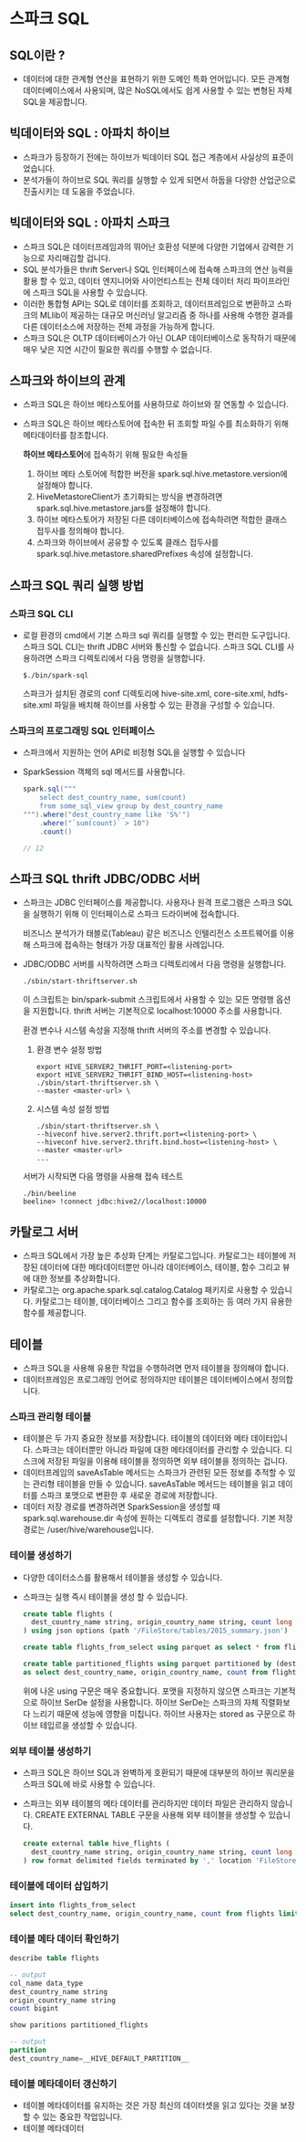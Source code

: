 # 스파크 SQL

## SQL이란 ?

- 데이터에 대한 관계형 연산을 표현하기 위한 도메인 특화 언어입니다. 모든 관계형 데이터베이스에서 사용되며, 많은 NoSQL에서도 쉽게 사용할 수 있는 변형된 자체 SQL을 제공합니다.

## 빅데이터와 SQL : 아파치 하이브

- 스파크가 등장하기 전에는 하이브가 빅데이터 SQL 접근 계층에서 사실상의 표준이었습니다. 
- 분석가들이 하이브로 SQL 쿼리를 실행할 수 있게 되면서 하둡을 다양한 산업군으로 진출시키는 데 도움을 주었습니다.

## 빅데이터와 SQL : 아파치 스파크

- 스파크 SQL은 데이터프레임과의 뛰어난 호환성 덕분에 다양한 기업에서 강력한 기능으로 자리매김할 겁니다.
- SQL 분석가들은 thrift Server나 SQL 인터페이스에 접속해 스파크의 연산 능력을 활용 할 수 있고, 데이터 엔지니어와 사이언티스트는 전체 데이터 처리 파이프라인에 스파크 SQL을 사용할 수 있습니다.
- 이러한 통합형 API는 SQL로 데이터를 조회하고, 데이터프레임으로 변환하고 스파크의 MLlib이 제공하는 대규모 머신러닝 알고리즘 중 하나를 사용해 수행한 결과를 다른 데이터소스에 저장하는 전체 과정을 가능하게 합니다.
- 스파크 SQL은 OLTP 데이터베이스가 아닌 OLAP 데이터베이스로 동작하기 때문에 매우 낮은 지연 시간이 필요한 쿼리를 수행할 수 없습니다.

## 스파크와 하이브의 관계

- 스파크 SQL은 하이브 메타스토어를 사용하므로 하이브와 잘 연동할 수 있습니다.

- 스파크 SQL은 하이브 메타스토어에 접속한 뒤 조회할 파일 수를 최소화하기 위해 메타데이터를 참조합니다.

  **하이브 메타스토어**에 접속하기 위해 필요한 속성들

  1. 하이브 메타 스토어에 적합한 버전을 spark.sql.hive.metastore.version에 설정해야 합니다.
  2. HiveMetastoreClient가 초기화되는 방식을 변경하려면 spark.sql.hive.metastore.jars를 설정해야 합니다.
  3. 하이브 메타스토어가 저장된 다른 데이터베이스에 접속하려면 적합한 클래스 접두사를 정의해야 합니다.
  4. 스파크와 하이브에서 공유할 수 있도록 클래스 접두사를 spark.sql.hive.metastore.sharedPrefixes 속성에 설정합니다.

## 스파크 SQL 쿼리 실행 방법

### 스파크 SQL CLI

- 로컬 환경의 cmd에서 기본 스파크 sql 쿼리를 실행할 수 있는 편리한 도구입니다.  스파크 SQL CLI는 thrift JDBC 서버와 통신할 수 없습니다. 스파크 SQL CLI를 사용하려면 스파크 디렉토리에서 다음 명령을 실행합니다.

  ```shell
  $./bin/spark-sql
  ```

  스파크가 설치된 경로의 conf 디렉토리에 hive-site.xml, core-site.xml, hdfs-site.xml 파일을 배치해 하이브를 사용할 수 있는 환경을 구성할 수 있습니다.

### 스파크의 프로그래밍 SQL 인터페이스

- 스파크에서 지원하는 언어 API로 비정형 SQL을 실행할 수 있습니다

- SparkSession 객체의 sql 메서드를 사용합니다.

  ```scala
  spark.sql("""
      select dest_country_name, sum(count)
      from some_sql_view group by dest_country_name
  """).where("dest_country_name like 'S%'")
      .where("`sum(count)` > 10")
      .count()
  
  // 12
  ```

## 스파크 SQL thrift JDBC/ODBC 서버

- 스파크는 JDBC 인터페이스를 제공합니다. 사용자나 원격 프로그램은 스파크 SQL을 실행하기 위해 이 인터페이스로 스파크 드라이버에 접속합니다.

  비즈니스 분석가가 태블로(Tableau) 같은 비즈니스 인텔리전스 소프트웨어를 이용해 스파크에 접속하는 형태가 가장 대표적인 활용 사례입니다.

- JDBC/ODBC 서버를 시작하려면 스파크 디렉토리에서 다음 명령을 실행합니다.

  ```shell
  ./sbin/start-thriftserver.sh
  ```

  이 스크립트는 bin/spark-submit 스크립트에서 사용할 수 있는 모든 명령행 옵션을 지원합니다. thrift 서버는 기본적으로 localhost:10000 주소를 사용합니다.

  환경 변수나 시스템 속성을 지정해 thrift 서버의 주소를 변경할 수 있습니다.

  1. 환경 변수 설정 방법

     ```shell
     export HIVE_SERVER2_THRIFT_PORT=<listening-port>
     export HIVE_SERVER2_THRIFT_BIND_HOST=<listening-host>
     ./sbin/start-thriftserver.sh \
     --master <master-url> \
     ```
  
  2. 시스템 속성 설정 방법
  
     ```shell
     ./sbin/start-thriftserver.sh \
     --hiveconf hive.server2.thrift.port=<listening-port> \
     --hiveconf hive.server2.thrift.bind.host=<listening-host> \
     --master <master-url>
     ...
     ```
  
  서버가 시작되면 다음 명령을 사용해 접속 테스트
  
  ```shell
  ./bin/beeline
  beeline> !connect jdbc:hive2//localhost:10000
  ```

## 카탈로그 서버

- 스파크 SQL에서 가장 높은 추상화 단계는 카탈로그입니다. 카탈로그는 테이블에 저장된 데이터에 대한 메타데이터뿐만 아니라 데이터베이스, 테이블, 함수 그리고 뷰에 대한 정보를 추상화합니다.
- 카탈로그는 org.apache.spark.sql.catalog.Catalog 패키지로 사용할 수 있습니다. 카탈로그는 테이블, 데이터베이스 그리고 함수를 조회하는 등 여러 가지 유용한 함수를 제공합니다.

## 테이블

- 스파크 SQL을 사용해 유용한 작업을 수행하려면 먼저 테이블을 정의해야 합니다.
- 데이터프레임은 프로그래밍 언어로 정의하지만 테이블은 데이터베이스에서 정의합니다.

### 스파크 관리형 테이블

- 테이블은 두 가지 중요한 정보를 저장합니다. 테이블의 데이터와 메타 데이터입니다. 스파크는 데이터뿐만 아니라 파일에 대한 메타데이터를 관리할 수 있습니다. 디스크에 저장된 파일을 이용해 테이블을 정의하면 외부 테이블을 정의하는 겁니다. 
- 데이터프레임의 saveAsTable 메서드는 스파크가 관련된 모든 정보를 추적할 수 있는 관리형 테이블을 만들 수 있습니다. saveAsTable 메서드는 테이블을 읽고 데이터를 스파크 포맷으로 변환한 후 새로운 경로에 저장합니다.
- 데이터 저장 경로를 변경하려면 SparkSession을 생성할 때 spark.sql.warehouse.dir 속성에 원하는 디렉토리 경로를 설정합니다. 기본 저장 경로는 /user/hive/warehouse입니다.

### 테이블 생성하기

- 다양한 데이터소스를 활용해서 테이블을 생성할 수 있습니다.

- 스파크는 실행 즉시 테이블을 생성 할 수 있습니다.

  ```sql
  create table flights (
    dest_country_name string, origin_country_name string, count long
  ) using json options (path '/FileStore/tables/2015_summary.json')
  
  create table flights_from_select using parquet as select * from flights
  
  create table partitioned_flights using parquet partitioned by (dest_country_name)
  as select dest_country_name, origin_country_name, count from flights limit 5
  ```

  위에 나온 using 구문은 매우 중요합니다. 포맷을 지정하지 않으면 스파크는 기본적으로 하이브 SerDe 설정을 사용합니다. 하이브 SerDe는 스파크의 자체 직렬화보다 느리기 때문에 성능에 영향을 미칩니다. 하이브 사용자는 stored as 구문으로 하이브 테입르을 생성할 수 있습니다.

### 외부 테이블 생성하기

- 스파크 SQL은 하이브 SQL과 완벽하게 호환되기 때문에 대부분의 하이브 쿼리문을 스파크 SQL에 바로 사용할 수 있습니다. 

- 스파크는 외부 테이블의 메타 데이터를 관리하지만 데이터 파일은 관리하지 않습니다. CREATE EXTERNAL TABLE 구문을 사용해 외부 테이블을 생성할 수 있습니다.

  ```sql
  create external table hive_flights (
    dest_country_name string, origin_country_name string, count long
  ) row format delimited fields terminated by ',' location 'FileStore/tables/flight-data-hive/'
  ```

### 테이블에 데이터 삽입하기

```sql
insert into flights_from_select
select dest_country_name, origin_country_name, count from flights limit 20
```

### 테이블 메타 데이터 확인하기

```sql
describe table flights

-- output
col_name data_type
dest_country_name string
origin_country_name string
count bigint
```

```sql
show paritions partitioned_flights

-- output
partition
dest_country_name=__HIVE_DEFAULT_PARTITION__
```

### 테이블 메타데이터 갱신하기

- 테이블 메타데이터를 유지하는 것은 가장 최신의 데이터셋을 읽고 있다는 것을 보장할 수 있는 중요한 작업입니다.
- 테이블 메타데이터